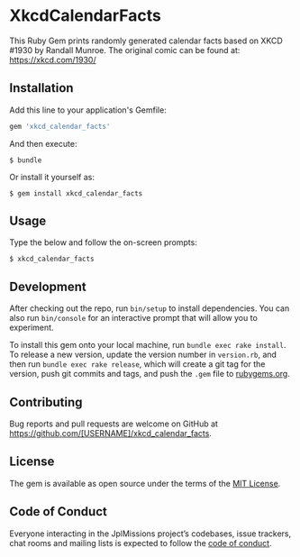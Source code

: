 # XkcdCalendarFacts

This Ruby Gem prints randomly generated calendar facts based on XKCD #1930 
by Randall Munroe. The original comic can be found at: https://xkcd.com/1930/

## Installation

Add this line to your application's Gemfile:

```ruby
gem 'xkcd_calendar_facts'
```

And then execute:

    $ bundle

Or install it yourself as:

    $ gem install xkcd_calendar_facts

## Usage

Type the below and follow the on-screen prompts:

    $ xkcd_calendar_facts

## Development

After checking out the repo, run `bin/setup` to install dependencies. You can also run `bin/console` for an interactive prompt that will allow you to experiment.

To install this gem onto your local machine, run `bundle exec rake install`. To release a new version, update the version number in `version.rb`, and then run `bundle exec rake release`, which will create a git tag for the version, push git commits and tags, and push the `.gem` file to [rubygems.org](https://rubygems.org).

## Contributing

Bug reports and pull requests are welcome on GitHub at https://github.com/[USERNAME]/xkcd_calendar_facts.

## License

The gem is available as open source under the terms of the [MIT License](https://opensource.org/licenses/MIT).

## Code of Conduct

Everyone interacting in the JplMissions project’s codebases, issue trackers, chat rooms and mailing lists is expected to follow the [code of conduct](https://github.com/'tpetersen0308'/jpl_missions/blob/master/CODE_OF_CONDUCT.md).
